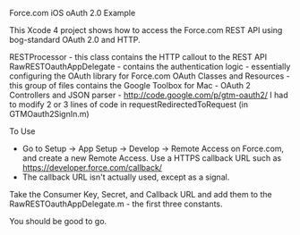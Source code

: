 Force.com iOS oAuth 2.0 Example

This Xcode 4 project shows how to access the Force.com REST API using bog-standard OAuth 2.0 and HTTP.

RESTProcessor - this class contains the HTTP callout to the REST API
RawRESTOauthAppDelegate - contains the authentication logic - essentially configuring the OAuth library for Force.com
OAuth Classes and Resources - this group of files contains the Google Toolbox for Mac - OAuth 2 Controllers and JSON parser - http://code.google.com/p/gtm-oauth2/  I had to modify 2 or 3 lines of code in requestRedirectedToRequest (in GTMOauth2SignIn.m)



To Use
 - Go to Setup -> App Setup -> Develop -> Remote Access on Force.com, and create a new Remote Access.  Use a HTTPS callback URL such as https://developer.force.com/callback/
 - The callback URL isn't actually used, except as a signal.

Take the Consumer Key, Secret, and Callback URL and add them to the RawRESTOauthAppDelegate.m - the first three constants.

You should be good to go.



